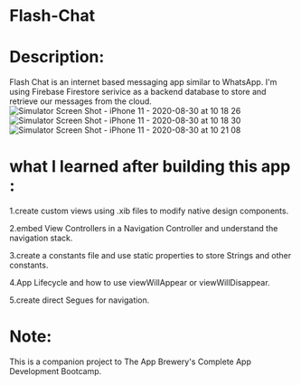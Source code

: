 # Flash-Chat
# Description:
Flash Chat is an internet based messaging app similar to WhatsApp. I'm using Firebase Firestore serivice as a backend database to store and retrieve our messages from the cloud. 
![Simulator Screen Shot - iPhone 11 - 2020-08-30 at 10 18 26](https://user-images.githubusercontent.com/51194818/91654622-a44bea80-eaaa-11ea-8093-81909140360a.png)
![Simulator Screen Shot - iPhone 11 - 2020-08-30 at 10 18 30](https://user-images.githubusercontent.com/51194818/91654627-af067f80-eaaa-11ea-83ab-cd8e0087129c.png)
![Simulator Screen Shot - iPhone 11 - 2020-08-30 at 10 21 08](https://user-images.githubusercontent.com/51194818/91654630-b2017000-eaaa-11ea-8ed2-5c7df0d2e2db.png)
# what I learned after building this app :
1.create custom views using .xib files to modify native design components.

2.embed View Controllers in a Navigation Controller and understand the navigation stack.

3.create a constants file and use static properties to store Strings and other constants.

4.App Lifecycle and how to use viewWillAppear or viewWillDisappear.

5.create direct Segues for navigation.
# Note:
This is a companion project to The App Brewery's Complete App Development Bootcamp.
